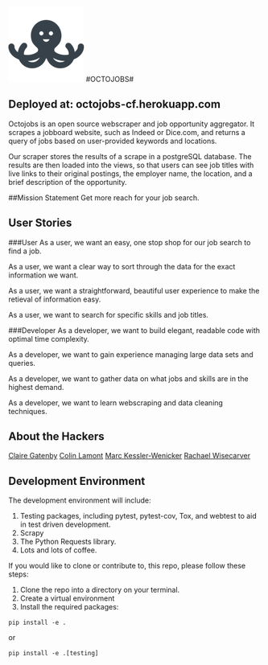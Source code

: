 ![OctoJobs](octojobs/static/images/logo.png) #OCTOJOBS#
## Deployed at: octojobs-cf.herokuapp.com

Octojobs is an open source webscraper and job opportunity aggregator. It scrapes a jobboard website, such as Indeed or Dice.com, and returns a query of jobs based on user-provided keywords and locations.

Our scraper stores the results of a scrape in a postgreSQL database. The results are then loaded into the views, so that users can see job titles with live links to their original postings, the employer name, the location, and a brief description of the opportunity.

##Mission Statement
Get more reach for your job search.

## User Stories
###User
As a user, we want an easy, one stop shop for our job search to find a job. 

As a user, we want a clear way to sort through the data for the exact information we want.

As a user, we want a straightforward, beautiful user experience to make the retieval of information easy.

As a user, we want to search for specific skills and job titles. 

###Developer
As a developer, we want to build elegant, readable code with optimal time complexity.

As a developer, we want to gain experience managing large data sets and queries.

As a developer, we want to gather data on what jobs and skills are in the highest demand.

As a developer, we want to learn webscraping and data cleaning techniques.


## About the Hackers

[Claire Gatenby](https://github.com/clair3st)
[Colin Lamont](https://github.com/chamberi)
[Marc Kessler-Wenicker](https://github.com/wenima)
[Rachael Wisecarver](https://github.com/rwisecar)


## Development Environment
The development environment will include:
1. Testing packages, including pytest, pytest-cov, Tox, and webtest to aid in test driven development.
2. Scrapy
3. The Python Requests library.
4. Lots and lots of coffee.

If you would like to clone or contribute to, this repo, please follow these steps:
1. Clone the repo into a directory on your terminal.
2. Create a virtual environment
3. Install the required packages:
```
pip install -e .
```
or
```
pip install -e .[testing]
```
